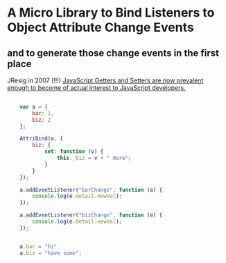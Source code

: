 # A Micro Library to Bind Listeners to Object Attribute Change Events
## and to generate those change events in the first place

JResig in 2007 (!!!)
[JavaScript Getters and Setters are now prevalent enough to become of actual interest to JavaScript developers.](http://ejohn.org/blog/javascript-getters-and-setters/)

```javascript
    
    var a = {
        bar: 1,
        biz: 2
    };

    AttriBind(a, {
        biz: {
            set: function (v) {
                this._biz = v + " more";
            }
        }
    });

    a.addEventListener("barChange", function (e) {
        console.log(e.detail.newVal);
    });

    a.addEventListener("bizChange", function (e) {
        console.log(e.detail.newVal);
    });


    a.bar = "hi"
    a.biz = "have some";

```


